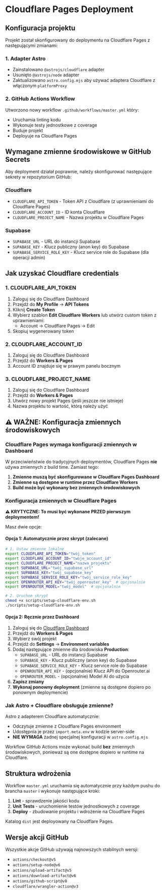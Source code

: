 # Cloudflare Pages Deployment

## Konfiguracja projektu

Projekt został skonfigurowany do deploymentu na Cloudflare Pages z następującymi zmianami:

### 1. Adapter Astro

- Zainstalowano `@astrojs/cloudflare` adapter
- Usunięto `@astrojs/node` adapter
- Zaktualizowano `astro.config.mjs` aby używać adaptera Cloudflare z włączonym `platformProxy`

### 2. GitHub Actions Workflow

Utworzono nowy workflow `.github/workflows/master.yml` który:

- Uruchamia linting kodu
- Wykonuje testy jednostkowe z coverage
- Buduje projekt
- Deployuje na Cloudflare Pages

## Wymagane zmienne środowiskowe w GitHub Secrets

Aby deployment działał poprawnie, należy skonfigurować następujące sekrety w repozytorium GitHub:

### Cloudflare

- `CLOUDFLARE_API_TOKEN` - Token API z Cloudflare (z uprawnieniami do Cloudflare Pages)
- `CLOUDFLARE_ACCOUNT_ID` - ID konta Cloudflare
- `CLOUDFLARE_PROJECT_NAME` - Nazwa projektu w Cloudflare Pages

### Supabase

- `SUPABASE_URL` - URL do instancji Supabase
- `SUPABASE_KEY` - Klucz publiczny (anon key) do Supabase
- `SUPABASE_SERVICE_ROLE_KEY` - Klucz service role do Supabase (dla operacji admin)

## Jak uzyskać Cloudflare credentials

### 1. CLOUDFLARE_API_TOKEN

1. Zaloguj się do Cloudflare Dashboard
2. Przejdź do **My Profile** → **API Tokens**
3. Kliknij **Create Token**
4. Wybierz szablon **Edit Cloudflare Workers** lub utwórz custom token z uprawnieniami:
   - Account → Cloudflare Pages → Edit
5. Skopiuj wygenerowany token

### 2. CLOUDFLARE_ACCOUNT_ID

1. Zaloguj się do Cloudflare Dashboard
2. Przejdź do **Workers & Pages**
3. Account ID znajduje się w prawym panelu bocznym

### 3. CLOUDFLARE_PROJECT_NAME

1. Zaloguj się do Cloudflare Dashboard
2. Przejdź do **Workers & Pages**
3. Utwórz nowy projekt Pages (jeśli jeszcze nie istnieje)
4. Nazwa projektu to wartość, którą należy użyć

## ⚠️ WAŻNE: Konfiguracja zmiennych środowiskowych

### Cloudflare Pages wymaga konfiguracji zmiennych w Dashboard

W przeciwieństwie do tradycyjnych deploymentów, Cloudflare Pages **nie** używa zmiennych z build time. Zamiast tego:

1. **Zmienne muszą być skonfigurowane w Cloudflare Pages Dashboard**
2. **Zmienne są dostępne w runtime przez Cloudflare Workers**
3. **Build może być wykonany bez zmiennych środowiskowych**

### Konfiguracja zmiennych w Cloudflare Pages

**⚠️ KRYTYCZNE: To musi być wykonane PRZED pierwszym deploymentem!**

Masz dwie opcje:

#### Opcja 1: Automatycznie przez skrypt (zalecane)

```bash
# 1. Ustaw zmienne lokalne
export CLOUDFLARE_API_TOKEN="twój_token"
export CLOUDFLARE_ACCOUNT_ID="twoje_account_id"
export CLOUDFLARE_PROJECT_NAME="nazwa_projektu"
export SUPABASE_URL="twój_supabase_url"
export SUPABASE_KEY="twój_supabase_key"
export SUPABASE_SERVICE_ROLE_KEY="twój_service_role_key"
export OPENROUTER_API_KEY="twój_openrouter_key"  # opcjonalnie
export OPENROUTER_MODEL="twój_model"  # opcjonalnie

# 2. Uruchom skrypt
chmod +x scripts/setup-cloudflare-env.sh
./scripts/setup-cloudflare-env.sh
```

#### Opcja 2: Ręcznie przez Dashboard

1. Zaloguj się do [Cloudflare Dashboard](https://dash.cloudflare.com/)
2. Przejdź do **Workers & Pages**
3. Wybierz swój projekt
4. Przejdź do **Settings** → **Environment variables**
5. Dodaj następujące zmienne dla środowiska **Production**:
   - `SUPABASE_URL` - URL do instancji Supabase
   - `SUPABASE_KEY` - Klucz publiczny (anon key) do Supabase
   - `SUPABASE_SERVICE_ROLE_KEY` - Klucz service role do Supabase
   - `OPENROUTER_API_KEY` - (opcjonalnie) Klucz API do Openrouter.ai
   - `OPENROUTER_MODEL` - (opcjonalnie) Model AI do użycia
6. **Zapisz zmiany**
7. **Wykonaj ponowny deployment** (zmienne są dostępne dopiero po ponownym deploymencie)

### Jak Astro + Cloudflare obsługuje zmienne?

Astro z adapterem Cloudflare automatycznie:

- Odczytuje zmienne z Cloudflare Pages environment
- Udostępnia je przez `import.meta.env` w kodzie server-side
- **NIE WYMAGA** żadnej specjalnej konfiguracji w `astro.config.mjs`

Workflow GitHub Actions może wykonać build **bez** zmiennych środowiskowych, ponieważ są one dostępne dopiero w runtime na Cloudflare.

## Struktura wdrożenia

Workflow `master.yml` uruchamia się automatycznie przy każdym pushu do brancha `master` i wykonuje następujące kroki:

1. **Lint** - sprawdzenie jakości kodu
2. **Unit Tests** - uruchomienie testów jednostkowych z coverage
3. **Deploy** - zbudowanie projektu i wdrożenie na Cloudflare Pages

Katalog `dist` jest deployowany na Cloudflare Pages.

## Wersje akcji GitHub

Wszystkie akcje GitHub używają najnowszych stabilnych wersji:

- `actions/checkout@v5`
- `actions/setup-node@v6`
- `actions/upload-artifact@v5`
- `actions/download-artifact@v6`
- `actions/github-script@v8`
- `cloudflare/wrangler-action@v3`
